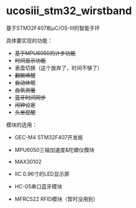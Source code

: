 # ucosiii_stm32_wirstband
基于STM32F407和μC/OS-III的智能手环

具体要实现的功能：

- ~~基于MPU6050的计步功能~~
- ~~时间显示功能~~
- 表盘切换（这个放弃了，时间不够了）
- ~~翻腕唤醒~~
- ~~自动休眠~~
- ~~血氧测量~~
- ~~蓝牙时间同步~~
- ~~闹钟设定~~
- ~~久坐提醒~~



模块的选用：

- GEC-M4 STM32F407开发板

- MPU6050三轴加速度&陀螺仪模块
- MAX30102
- IIC 0.96寸的LED显示屏
- HC-05串口蓝牙模块
- MFRC522 RFID模块（暂时没用到）